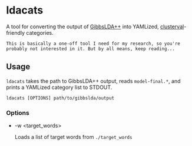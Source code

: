 # ldacats
A tool for converting the output of [GibbsLDA++](http://gibbslda.sourceforge.net) into
YAMLized, [clusterval](http://github.com/doches/clusterval)-friendly categories.

    This is basically a one-off tool I need for my research, so you're probably not interested in it. But by all means, keep reading...
    
## Usage

`ldacats` takes the path to GibbsLDA++ output, reads `model-final.*`, and prints a YAMLized category list to STDOUT.

    ldacats [OPTIONS] path/to/gibbslda/output
    
### Options

   + -w <target_words>
     
     Loads a list of target words from `./target_words`
